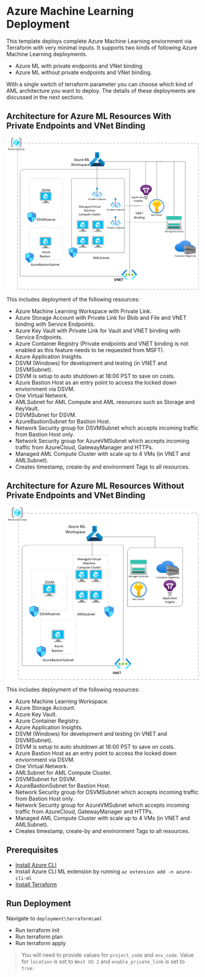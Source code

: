 # Azure Machine Learning Deployment

This template deploys complete Azure Machine Learning enviornment via Terraform with very minimal inputs. It supports two kinds of following Azure Machine Learning deployments.

- Azure ML with private endpoints and VNet binding
- Azure ML without private endpoints and VNet binding.

With a single switch of terraform parameter you can choose which kind of AML architecture you want to deploy. The details of these deployments are discussed in the next sections.

## Architecture for Azure ML Resources With Private Endpoints and VNet Binding

![AML resources with Private Enpoints](images/aml_pe.png)

This includes deployment of the following resources:

- Azure Machine Learning Workspace with Private Link.
- Azure Storage Account with Private Link for Blob and File and VNET binding with Service Endpoints.
- Azure Key Vault with Private Link for Vault and VNET binding with Service Endpoints.
- Azure Container Registry (Private endpoints and VNET binding is not enabled as this feature needs to be requested from MSFT).
- Azure Application Insights.
- DSVM (Windows) for development and testing (in VNET and DSVMSubnet).
- DSVM is setup to auto shutdown at 18:00 PST to save on costs.
- Azure Bastion Host as an entry point to access the locked down enviornment via DSVM.
- One Virtual Network.
- AMLSubnet for AML Compute and AML resources such as Storage and KeyVault.
- DSVMSubnet for DSVM.
- AzureBastionSubnet for Bastion Host.
- Network Security group for DSVMSubnet which accepts incoming traffic from Bastion Host only.
- Network Security group for AzureVMSubnet which accepts incoming traffic from AzureCloud, GatewayManager and HTTPs.
- Managed AML Compute Cluster with scale up to 4 VMs (in VNET and AMLSubnet).
- Creates timestamp, create-by and environment Tags to all resources.

## Architecture for Azure ML Resources Without Private Endpoints and VNet Binding

![AML resources without Private Enpoints](images/aml_non_pe.png)

This includes deployment of the following resources:

- Azure Machine Learning Workspace.
- Azure Storage Account.
- Azure Key Vault.
- Azure Container Registry.
- Azure Application Insights.
- DSVM (Windows) for development and testing (in VNET and DSVMSubnet).
- DSVM is setup to auto shutdown at 18:00 PST to save on costs.
- Azure Bastion Host as an entry point to access the locked down enviornment via DSVM.
- One Virtual Network.
- AMLSubnet for AML Compute Cluster.
- DSVMSubnet for DSVM.
- AzureBastionSubnet for Bastion Host.
- Network Security group for DSVMSubnet which accepts incoming traffic from Bastion Host only.
- Network Security group for AzureVMSubnet which accepts incoming traffic from AzureCloud, GatewayManager and HTTPs.
- Managed AML Compute Cluster with scale up to 4 VMs (in VNET and AMLSubnet).
- Creates timestamp, create-by and environment Tags to all resources.

## Prerequisites

- [Install Azure CLI](https://docs.microsoft.com/en-us/cli/azure/install-azure-cli)
- Install Azure CLI ML extension by running `az extension add -n azure-cli-ml`
- [Install Terraform](https://learn.hashicorp.com/tutorials/terraform/install-cli#install-terraform)

## Run Deployment

Navigate to `deployment\terraform\aml`

- Run terraform init
- Run terraform plan
- Run terraform apply

> You will need to provide values for `project_code` and `env_code`. Value for `location` is set to `West US 2` and `enable_private_link` is set to `true`.
